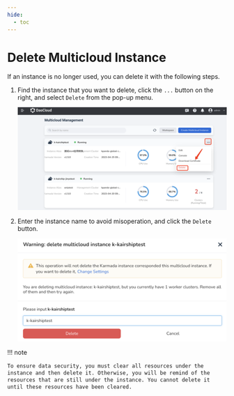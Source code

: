```yaml
---
hide:
  - toc
---
```


# Delete Multicloud Instance

If an instance is no longer used, you can delete it with the following steps.

1. Find the instance that you want to delete, click the `...` button on the right, and select `Delete` from the pop-up menu.

    ![delete](../images/delete-instance01.png)

2. Enter the instance name to avoid misoperation, and click the `Delete` button.

    ![delete](../images/delete-instance02.png)

!!! note

    To ensure data security, you must clear all resources under the instance and then delete it. Otherwise, you will be remind of the resources that are still under the instance. You cannot delete it until these resources have been cleared.
